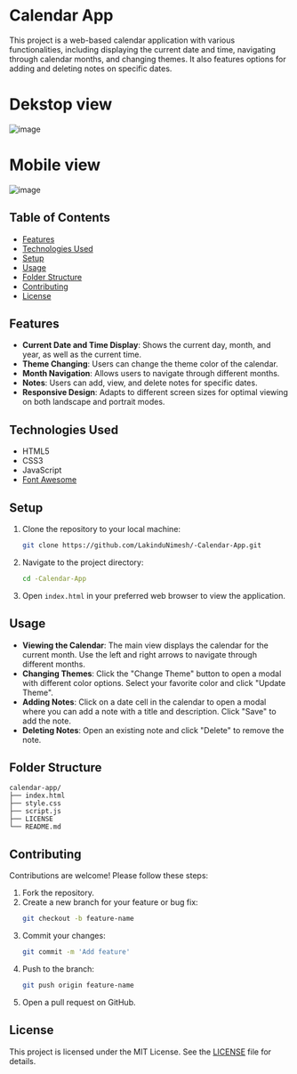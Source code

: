 # Calendar App

This project is a web-based calendar application with various functionalities, including displaying the current date and time, navigating through calendar months, and changing themes. It also features options for adding and deleting notes on specific dates.

# Dekstop view

![image](https://github.com/LakinduNimesh/-Calendar-App/assets/149768006/59694b16-f711-4f5e-b6f5-b8afb875269f)

# Mobile view

![image](https://github.com/LakinduNimesh/-Calendar-App/assets/149768006/d481f7d7-5a44-4d3c-bb9f-353591a44729)


## Table of Contents
- [Features](#features)
- [Technologies Used](#technologies-used)
- [Setup](#setup)
- [Usage](#usage)
- [Folder Structure](#folder-structure)
- [Contributing](#contributing)
- [License](#license)

## Features
- **Current Date and Time Display**: Shows the current day, month, and year, as well as the current time.
- **Theme Changing**: Users can change the theme color of the calendar.
- **Month Navigation**: Allows users to navigate through different months.
- **Notes**: Users can add, view, and delete notes for specific dates.
- **Responsive Design**: Adapts to different screen sizes for optimal viewing on both landscape and portrait modes.

## Technologies Used
- HTML5
- CSS3
- JavaScript
- [Font Awesome](https://cdnjs.com/libraries/font-awesome)

## Setup
1. Clone the repository to your local machine:
    ```sh
    git clone https://github.com/LakinduNimesh/-Calendar-App.git
    ```
2. Navigate to the project directory:
    ```sh
    cd -Calendar-App
    ```
3. Open `index.html` in your preferred web browser to view the application.

## Usage
- **Viewing the Calendar**: The main view displays the calendar for the current month. Use the left and right arrows to navigate through different months.
- **Changing Themes**: Click the "Change Theme" button to open a modal with different color options. Select your favorite color and click "Update Theme".
- **Adding Notes**: Click on a date cell in the calendar to open a modal where you can add a note with a title and description. Click "Save" to add the note.
- **Deleting Notes**: Open an existing note and click "Delete" to remove the note.

## Folder Structure
```
calendar-app/
├── index.html
├── style.css
├── script.js
├── LICENSE
└── README.md
```

## Contributing
Contributions are welcome! Please follow these steps:
1. Fork the repository.
2. Create a new branch for your feature or bug fix:
    ```sh
    git checkout -b feature-name
    ```
3. Commit your changes:
    ```sh
    git commit -m 'Add feature'
    ```
4. Push to the branch:
    ```sh
    git push origin feature-name
    ```
5. Open a pull request on GitHub.

## License
This project is licensed under the MIT License. See the [LICENSE](LICENSE) file for details.
